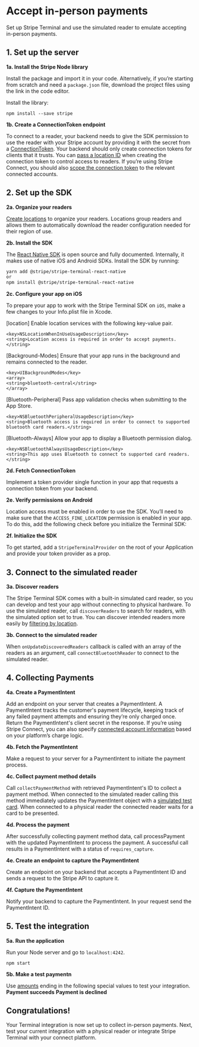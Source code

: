 # Accept in-person payments

Set up Stripe Terminal and use the simulated reader to emulate accepting in-person payments.

## 1. Set up the server

**1a. Install the Stripe Node library**

Install the package and import it in your code. Alternatively,
if you’re starting from scratch and need a `package.json` file,
download the project files using the link in the code editor.

Install the library:

```
npm install --save stripe
```

**1b. Create a ConnectionToken endpoint**

To connect to a reader, your backend needs to give the SDK permission to use the reader with your Stripe account by providing it with the secret from a [ConnectionToken](https://stripe.com/docs/api/terminal/connection_tokens). Your backend should only create connection tokens for clients that it trusts. You can [pass a location ID](https://stripe.com/docs/terminal/fleet/locations#direct-connection-tokens) when creating the connection token to control access to readers. If you’re using Stripe Connect, you should also [scope the connection token](https://stripe.com/docs/terminal/features/connect) to the relevant connected accounts.

## 2. Set up the SDK

**2a. Organize your readers**

[Create locations](https://stripe.com/docs/terminal/fleet/locations) to organize your readers. Locations group readers and allows them to automatically download the reader configuration needed for their region of use.

**2b. Install the SDK**

The [React Native SDK](https://github.com/stripe/stripe-terminal-react-native) is open source and fully documented. Internally, it makes use of native iOS and Android SDKs. Install the SDK by running:

```sh
yarn add @stripe/stripe-terminal-react-native
or
npm install @stripe/stripe-terminal-react-native
```

**2c. Configure your app on iOS**

To prepare your app to work with the Stripe Terminal SDK on `iOS`, make a few changes to your Info.plist file in Xcode.

[location]
Enable location services with the following key-value pair.

```
<key>NSLocationWhenInUseUsageDescription</key>
<string>Location access is required in order to accept payments.</string>
```

[Background-Modes]
Ensure that your app runs in the background and remains connected to the reader.

```
<key>UIBackgroundModes</key>
<array>
<string>bluetooth-central</string>
</array>
```

[Bluetooth-Peripheral]
Pass app validation checks when submitting to the App Store.

```
<key>NSBluetoothPeripheralUsageDescription</key>
<string>Bluetooth access is required in order to connect to supported bluetooth card readers.</string>
```

[Bluetooth-Always]
Allow your app to display a Bluetooth permission dialog.

```
<key>NSBluetoothAlwaysUsageDescription</key>
<string>This app uses Bluetooth to connect to supported card readers.</string>
```

**2d. Fetch ConnectionToken**

Implement a token provider single function in your app that requests a connection token from your backend.

**2e. Verify permissions on Android**

Location access must be enabled in order to use the SDK. You’ll need to make sure that the `ACCESS_FINE_LOCATION` permission is enabled in your app. To do this, add the following check before you initialize the Terminal SDK:

**2f. Initialize the SDK**

To get started, add a `StripeTerminalProvider` on the root of your Application and provide your token provider as a prop.

## 3. Connect to the simulated reader

**3a. Discover readers**

The Stripe Terminal SDK comes with a built-in simulated card reader, so you can develop and test your app without connecting to physical hardware. To use the simulated reader, call `discoverReaders` to search for readers, with the simulated option set to true. You can discover intended readers more easily by [filtering by location](https://stripe.com/docs/terminal/fleet/locations#internet-reader-discovery).

**3b. Connect to the simulated reader**

When `onUpdateDiscoveredReaders` callback is called with an array of the readers as an argument, call `connectBluetoothReader` to connect to the simulated reader.

## 4. Collecting Payments

**4a. Create a PaymentIntent**

Add an endpoint on your server that creates a PaymentIntent. A PaymentIntent tracks the customer's payment lifecycle, keeping track of any failed payment attempts and ensuring they’re only charged once. Return the PaymentIntent's client secret in the response. If you’re using Stripe Connect, you can also specify [connected account information](https://stripe.com/docs/terminal/features/connect) based on your platform’s charge logic.

**4b. Fetch the PaymentIntent**

Make a request to your server for a PaymentIntent to initiate the payment process.

**4c. Collect payment method details**

Call `collectPaymentMethod` with retrieved PaymentIntent's ID to collect a payment method. When connected to the simulated reader calling this method immediately updates the PaymentIntent object with a [simulated test card](https://stripe.com/docs/terminal/references/testing#simulated-test-cards). When connected to a physical reader the connected reader waits for a card to be presented.

**4d. Process the payment**

After successfully collecting payment method data, call processPayment with the updated PaymentIntent to process the payment. A successful call results in a PaymentIntent with a status of `requires_capture`.

**4e. Create an endpoint to capture the PaymentIntent**

Create an endpoint on your backend that accepts a PaymentIntent ID and sends a request to the Stripe API to capture it.

**4f. Capture the PaymentIntent**

Notify your backend to capture the PaymentIntent. In your request send the PaymentIntent ID.

## 5. Test the integration

**5a. Run the application**

Run your Node server and go to `localhost:4242`.

```
npm start
```

**5b. Make a test paymentn**

Use [amounts](https://stripe.com/docs/terminal/references/testing#physical-test-card) ending in the following special values to test your integration.
**Payment succeeds**
**Payment is declined**

## Congratulations!

Your Terminal integration is now set up to collect in-person payments. Next, test your current integration with a physical reader or integrate Stripe Terminal with your connect platform.
